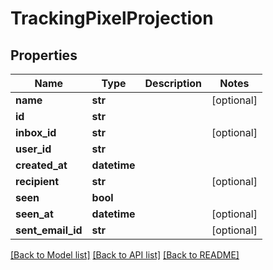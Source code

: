 # TrackingPixelProjection

## Properties
Name | Type | Description | Notes
------------ | ------------- | ------------- | -------------
**name** | **str** |  | [optional] 
**id** | **str** |  | 
**inbox_id** | **str** |  | [optional] 
**user_id** | **str** |  | 
**created_at** | **datetime** |  | 
**recipient** | **str** |  | [optional] 
**seen** | **bool** |  | 
**seen_at** | **datetime** |  | [optional] 
**sent_email_id** | **str** |  | [optional] 

[[Back to Model list]](../README#documentation-for-models) [[Back to API list]](../README#documentation-for-api-endpoints) [[Back to README]](../README)


